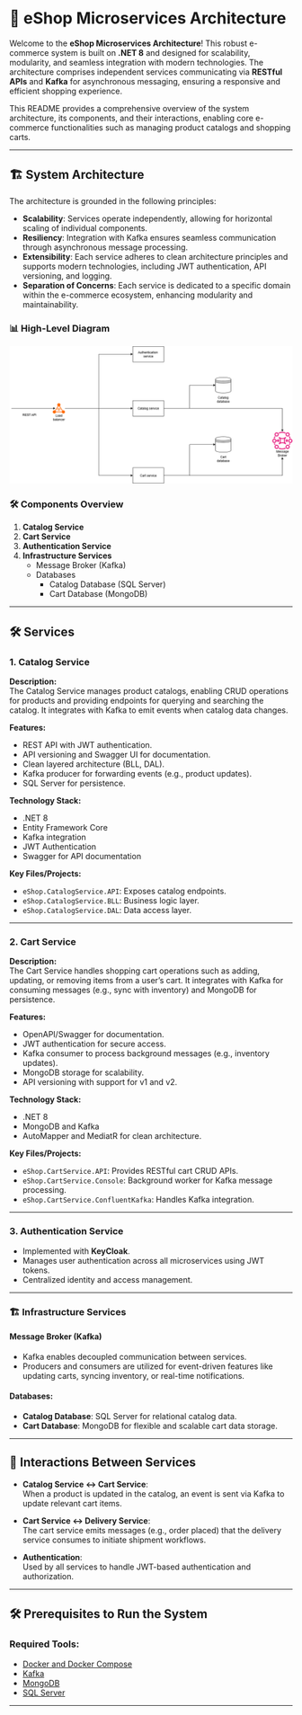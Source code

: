# 🌟 eShop Microservices Architecture

Welcome to the **eShop Microservices Architecture**! This robust e-commerce system is built on **.NET 8** and designed for scalability, modularity, and seamless integration with modern technologies. The architecture comprises independent services communicating via **RESTful APIs** and **Kafka** for asynchronous messaging, ensuring a responsive and efficient shopping experience.

This README provides a comprehensive overview of the system architecture, its components, and their interactions, enabling core e-commerce functionalities such as managing product catalogs and shopping carts.

---

## 🏗️ System Architecture

The architecture is grounded in the following principles:

- **Scalability**: Services operate independently, allowing for horizontal scaling of individual components.
- **Resiliency**: Integration with Kafka ensures seamless communication through asynchronous message processing.
- **Extensibility**: Each service adheres to clean architecture principles and supports modern technologies, including JWT authentication, API versioning, and logging.
- **Separation of Concerns**: Each service is dedicated to a specific domain within the e-commerce ecosystem, enhancing modularity and maintainability.

### 📊 High-Level Diagram
![alt text](https://github.com/Eugene851001/eshop/blob/main/eshop.drawio.png)

### 🛠️ Components Overview

1. **Catalog Service**
2. **Cart Service**
3. **Authentication Service**
4. **Infrastructure Services**
   - Message Broker (Kafka)
   - Databases
     - Catalog Database (SQL Server)
     - Cart Database (MongoDB)

---

## 🛠️ Services

### 1. Catalog Service

**Description:**  
The Catalog Service manages product catalogs, enabling CRUD operations for products and providing endpoints for querying and searching the catalog. It integrates with Kafka to emit events when catalog data changes.

**Features:**
- REST API with JWT authentication.
- API versioning and Swagger UI for documentation.
- Clean layered architecture (BLL, DAL).
- Kafka producer for forwarding events (e.g., product updates).
- SQL Server for persistence.

**Technology Stack:**
- .NET 8
- Entity Framework Core
- Kafka integration
- JWT Authentication
- Swagger for API documentation

**Key Files/Projects:**
- `eShop.CatalogService.API`: Exposes catalog endpoints.
- `eShop.CatalogService.BLL`: Business logic layer.
- `eShop.CatalogService.DAL`: Data access layer.

---

### 2. Cart Service

**Description:**  
The Cart Service handles shopping cart operations such as adding, updating, or removing items from a user’s cart. It integrates with Kafka for consuming messages (e.g., sync with inventory) and MongoDB for persistence.

**Features:**
- OpenAPI/Swagger for documentation.
- JWT authentication for secure access.
- Kafka consumer to process background messages (e.g., inventory updates).
- MongoDB storage for scalability.
- API versioning with support for v1 and v2.

**Technology Stack:**
- .NET 8
- MongoDB and Kafka
- AutoMapper and MediatR for clean architecture.

**Key Files/Projects:**
- `eShop.CartService.API`: Provides RESTful cart CRUD APIs.
- `eShop.CartService.Console`: Background worker for Kafka message processing.
- `eShop.CartService.ConfluentKafka`: Handles Kafka integration.

---

### 3. Authentication Service

- Implemented with **KeyCloak**.
- Manages user authentication across all microservices using JWT tokens.
- Centralized identity and access management.

---

### 🏗️ Infrastructure Services

#### Message Broker (Kafka)
- Kafka enables decoupled communication between services.
- Producers and consumers are utilized for event-driven features like updating carts, syncing inventory, or real-time notifications.

#### Databases:
- **Catalog Database**: SQL Server for relational catalog data.
- **Cart Database**: MongoDB for flexible and scalable cart data storage.

---

## 🔄 Interactions Between Services

- **Catalog Service ↔️ Cart Service**:  
  When a product is updated in the catalog, an event is sent via Kafka to update relevant cart items.

- **Cart Service ↔️ Delivery Service**:  
  The cart service emits messages (e.g., order placed) that the delivery service consumes to initiate shipment workflows.

- **Authentication**:  
  Used by all services to handle JWT-based authentication and authorization.

---

## 🛠️ Prerequisites to Run the System

### Required Tools:
- [Docker and Docker Compose](https://www.docker.com/)
- [Kafka](https://kafka.apache.org/)
- [MongoDB](https://www.mongodb.com/)
- [SQL Server](https://www.microsoft.com/en-us/sql-server)

---
